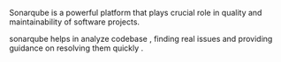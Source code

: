 
Sonarqube is a powerful platform that plays crucial role in quality and maintainability of software projects. 

sonarqube helps in analyze codebase , finding real issues and providing guidance on resolving them quickly . 

